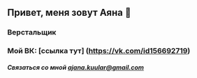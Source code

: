 ## Привет, меня зовут Аяна 👋
### Верстальщик
### Мой ВК: [ссылка тут] (https://vk.com/id156692719)

##### Связаться со мной ajana.kuular@gmail.com
